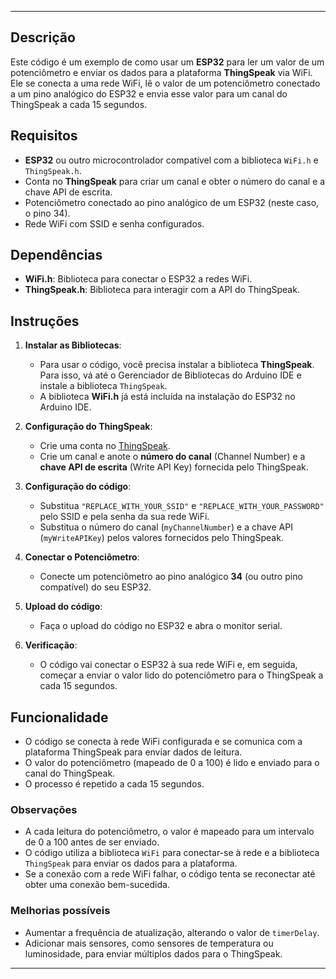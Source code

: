 
---

## Descrição

Este código é um exemplo de como usar um **ESP32** para ler um valor de um potenciômetro e enviar os dados para a plataforma **ThingSpeak** via WiFi. Ele se conecta a uma rede WiFi, lê o valor de um potenciômetro conectado a um pino analógico do ESP32 e envia esse valor para um canal do ThingSpeak a cada 15 segundos.

## Requisitos

- **ESP32** ou outro microcontrolador compatível com a biblioteca `WiFi.h` e `ThingSpeak.h`.
- Conta no **ThingSpeak** para criar um canal e obter o número do canal e a chave API de escrita.
- Potenciômetro conectado ao pino analógico de um ESP32 (neste caso, o pino 34).
- Rede WiFi com SSID e senha configurados.

## Dependências

- **WiFi.h**: Biblioteca para conectar o ESP32 a redes WiFi.
- **ThingSpeak.h**: Biblioteca para interagir com a API do ThingSpeak.

## Instruções

1. **Instalar as Bibliotecas**:
   - Para usar o código, você precisa instalar a biblioteca **ThingSpeak**. Para isso, vá até o Gerenciador de Bibliotecas do Arduino IDE e instale a biblioteca `ThingSpeak`.
   - A biblioteca **WiFi.h** já está incluída na instalação do ESP32 no Arduino IDE.

2. **Configuração do ThingSpeak**:
   - Crie uma conta no [ThingSpeak](https://thingspeak.com/).
   - Crie um canal e anote o **número do canal** (Channel Number) e a **chave API de escrita** (Write API Key) fornecida pelo ThingSpeak.

3. **Configuração do código**:
   - Substitua `"REPLACE_WITH_YOUR_SSID"` e `"REPLACE_WITH_YOUR_PASSWORD"` pelo SSID e pela senha da sua rede WiFi.
   - Substitua o número do canal (`myChannelNumber`) e a chave API (`myWriteAPIKey`) pelos valores fornecidos pelo ThingSpeak.

4. **Conectar o Potenciômetro**:
   - Conecte um potenciômetro ao pino analógico **34** (ou outro pino compatível) do seu ESP32.

5. **Upload do código**:
   - Faça o upload do código no ESP32 e abra o monitor serial.

6. **Verificação**:
   - O código vai conectar o ESP32 à sua rede WiFi e, em seguida, começar a enviar o valor lido do potenciômetro para o ThingSpeak a cada 15 segundos.

## Funcionalidade

- O código se conecta à rede WiFi configurada e se comunica com a plataforma ThingSpeak para enviar dados de leitura.
- O valor do potenciômetro (mapeado de 0 a 100) é lido e enviado para o canal do ThingSpeak.
- O processo é repetido a cada 15 segundos.
  
### Observações

- A cada leitura do potenciômetro, o valor é mapeado para um intervalo de 0 a 100 antes de ser enviado.
- O código utiliza a biblioteca `WiFi` para conectar-se à rede e a biblioteca `ThingSpeak` para enviar os dados para a plataforma.
- Se a conexão com a rede WiFi falhar, o código tenta se reconectar até obter uma conexão bem-sucedida.



### Melhorias possíveis

- Aumentar a frequência de atualização, alterando o valor de `timerDelay`.
- Adicionar mais sensores, como sensores de temperatura ou luminosidade, para enviar múltiplos dados para o ThingSpeak.



---
